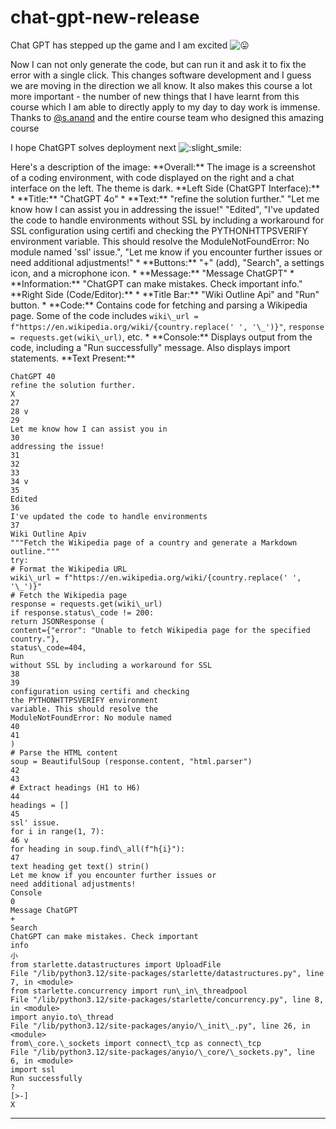 # chat-gpt-new-release

Chat GPT has stepped up the game and I am excited ![:stuck_out_tongue:](https://emoji.discourse-cdn.com/google/stuck_out_tongue.png?v=12 ":stuck_out_tongue:")

Now I can not only generate the code, but can run it and ask it to fix the error with a single click. This changes software development and I guess we are moving in the direction we all know. It also makes this course a lot more important - the number of new things that I have learnt from this course which I am able to directly apply to my day to day work is immense. Thanks to [@s.anand](/u/s.anand) and the entire course team who designed this amazing course

I hope ChatGPT solves deployment next ![:slight_smile:](https://emoji.discourse-cdn.com/google/slight_smile.png?v=12 ":slight_smile:")

Here's a description of the image:
\*\*Overall:\*\*
The image is a screenshot of a coding environment, with code displayed on the right and a chat interface on the left. The theme is dark.
\*\*Left Side (ChatGPT Interface):\*\*
\* \*\*Title:\*\* "ChatGPT 4o"
\* \*\*Text:\*\* "refine the solution further." "Let me know how I can assist you in addressing the issue!" "Edited", "I've updated the code to handle environments without SSL by including a workaround for SSL configuration using certifi and checking the PYTHONHTTPSVERIFY environment variable. This should resolve the ModuleNotFoundError: No module named 'ssl' issue.", "Let me know if you encounter further issues or need additional adjustments!"
\* \*\*Buttons:\*\* "+" (add), "Search", a settings icon, and a microphone icon.
\* \*\*Message:\*\* "Message ChatGPT"
\* \*\*Information:\*\* "ChatGPT can make mistakes. Check important info."
\*\*Right Side (Code/Editor):\*\*
\* \*\*Title Bar:\*\* "Wiki Outline Api" and "Run" button.
\* \*\*Code:\*\* Contains code for fetching and parsing a Wikipedia page. Some of the code includes `wiki\_url = f"https://en.wikipedia.org/wiki/{country.replace(' ', '\_')}"`, `response = requests.get(wiki\_url)`, etc.
\* \*\*Console:\*\* Displays output from the code, including a "Run successfully" message. Also displays import statements.
\*\*Text Present:\*\*
```text
ChatGPT 40
refine the solution further.
X
27
28 v
29
Let me know how I can assist you in
30
addressing the issue!
31
32
33
34 v
35
Edited
36
I've updated the code to handle environments
37
Wiki Outline Apiv
"""Fetch the Wikipedia page of a country and generate a Markdown outline."""
try:
# Format the Wikipedia URL
wiki\_url = f"https://en.wikipedia.org/wiki/{country.replace(' ', '\_')}"
# Fetch the Wikipedia page
response = requests.get(wiki\_url)
if response.status\_code != 200:
return JSONResponse (
content={"error": "Unable to fetch Wikipedia page for the specified country."},
status\_code=404,
Run
without SSL by including a workaround for SSL
38
39
configuration using certifi and checking
the PYTHONHTTPSVERIFY environment
variable. This should resolve the
ModuleNotFoundError: No module named
40
41
)
# Parse the HTML content
soup = BeautifulSoup (response.content, "html.parser")
42
43
# Extract headings (H1 to H6)
44
headings = []
45
ssl' issue.
for i in range(1, 7):
46 v
for heading in soup.find\_all(f"h{i}"):
47
text heading get text() strin()
Let me know if you encounter further issues or
need additional adjustments!
Console
0
Message ChatGPT
+
Search
ChatGPT can make mistakes. Check important
info
小
from starlette.datastructures import UploadFile
File "/lib/python3.12/site-packages/starlette/datastructures.py", line 7, in <module>
from starlette.concurrency import run\_in\_threadpool
File "/lib/python3.12/site-packages/starlette/concurrency.py", line 8, in <module>
import anyio.to\_thread
File "/lib/python3.12/site-packages/anyio/\_init\_.py", line 26, in <module>
from\_core.\_sockets import connect\_tcp as connect\_tcp
File "/lib/python3.12/site-packages/anyio/\_core/\_sockets.py", line 6, in <module>
import ssl
Run successfully
?
[>-]
X
```

---

